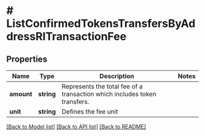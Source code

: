 # # ListConfirmedTokensTransfersByAddressRITransactionFee

## Properties

Name | Type | Description | Notes
------------ | ------------- | ------------- | -------------
**amount** | **string** | Represents the total fee of a transaction which includes token transfers. |
**unit** | **string** | Defines the fee unit |

[[Back to Model list]](../../README.md#models) [[Back to API list]](../../README.md#endpoints) [[Back to README]](../../README.md)
